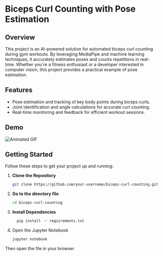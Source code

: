 # Biceps Curl Counting with Pose Estimation

## Overview

This project is an AI-powered solution for automated biceps curl counting during gym workouts. By leveraging MediaPipe and machine learning techniques, it accurately estimates poses and counts repetitions in real-time. Whether you're a fitness enthusiast or a developer interested in computer vision, this project provides a practical example of pose estimation.

## Features

- Pose estimation and tracking of key body points during biceps curls.
- Joint identification and angle calculations for accurate curl counting.
- Real-time monitoring and feedback for efficient workout sessions.

## Demo
![Animated GIF](https://github.com/jamal022/Biceps-Curl-Counting-with-Pose-Estimation-using-Mediapipe/blob/main/gif.gif)


## Getting Started

Follow these steps to get your project up and running:

1. **Clone the Repository**
   ```bash
   git clone https://github.com/your-username/biceps-curl-counting.git](https://github.com/jamal022/Biceps-Curl-Counting-with-Pose-Estimation-using-Mediapipe.git

2. **Go to the directory file**
   ```bash
   cd biceps-curl-counting

3. **Install Dependencies**
   ```bash
     pip install -r requirements.txt

4. Open the Jupyter Notebook
   ```bash
   jupyter notebook

Then open the file in your browser

   
   

